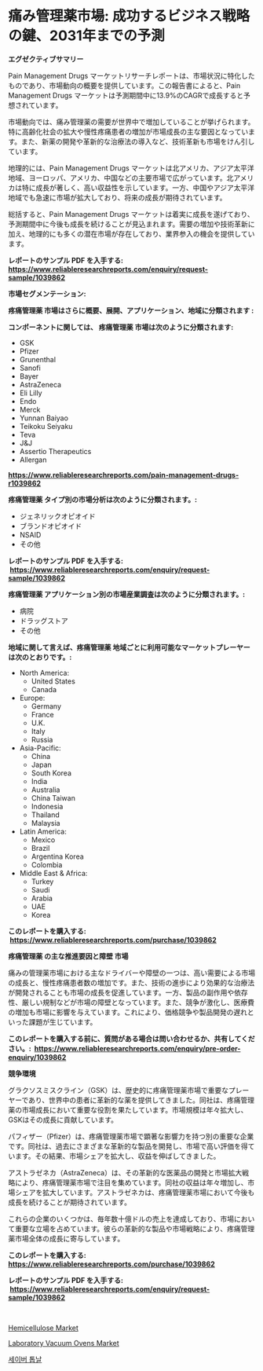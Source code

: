 <p><h1>痛み管理薬市場: 成功するビジネス戦略の鍵、2031年までの予測</h1></p><p><strong>エグゼクティブサマリー</strong></p>
<p><p>Pain Management Drugs マーケットリサーチレポートは、市場状況に特化したものであり、市場動向の概要を提供しています。この報告書によると、Pain Management Drugs マーケットは予測期間中に13.9%のCAGRで成長すると予想されています。</p><p>市場動向では、痛み管理薬の需要が世界中で増加していることが挙げられます。特に高齢化社会の拡大や慢性疼痛患者の増加が市場成長の主な要因となっています。また、新薬の開発や革新的な治療法の導入など、技術革新も市場をけん引しています。</p><p>地理的には、Pain Management Drugs マーケットは北アメリカ、アジア太平洋地域、ヨーロッパ、アメリカ、中国などの主要市場で広がっています。北アメリカは特に成長が著しく、高い収益性を示しています。一方、中国やアジア太平洋地域でも急速に市場が拡大しており、将来の成長が期待されています。</p><p>総括すると、Pain Management Drugs マーケットは着実に成長を遂げており、予測期間中に今後も成長を続けることが見込まれます。需要の増加や技術革新に加え、地理的にも多くの潜在市場が存在しており、業界参入の機会を提供しています。</p></p>
<p><strong>レポートのサンプル PDF を入手する: <a href="https://www.reliableresearchreports.com/enquiry/request-sample/1039862">https://www.reliableresearchreports.com/enquiry/request-sample/1039862</a></strong></p>
<p><strong>市場セグメンテーション:</strong></p>
<p><strong> 疼痛管理薬 市場はさらに概要、展開、アプリケーション、地域に分類されます :</strong></p>
<p><strong>コンポーネントに関しては、 疼痛管理薬 市場は次のように分類されます: &nbsp;</strong></p>
<p><ul><li>GSK</li><li>Pfizer</li><li>Grunenthal</li><li>Sanofi</li><li>Bayer</li><li>AstraZeneca</li><li>Eli Lilly</li><li>Endo</li><li>Merck</li><li>Yunnan Baiyao</li><li>Teikoku Seiyaku</li><li>Teva</li><li>J&J</li><li>Assertio Therapeutics</li><li>Allergan</li></ul></p>
<p><strong><a href="https://www.reliableresearchreports.com/pain-management-drugs-r1039862">https://www.reliableresearchreports.com/pain-management-drugs-r1039862</a></strong></p>
<p><strong> 疼痛管理薬 タイプ別の市場分析は次のように分類されます。:</strong></p>
<p><ul><li>ジェネリックオピオイド</li><li>ブランドオピオイド</li><li>NSAID</li><li>その他</li></ul></p>
<p><strong>レポートのサンプル PDF を入手する: &nbsp;<a href="https://www.reliableresearchreports.com/enquiry/request-sample/1039862">https://www.reliableresearchreports.com/enquiry/request-sample/1039862</a></strong></p>
<p><strong> 疼痛管理薬 アプリケーション別の市場産業調査は次のように分類されます。:</strong></p>
<p><ul><li>病院</li><li>ドラッグストア</li><li>その他</li></ul></p>
<p><strong>地域に関して言えば、疼痛管理薬 地域ごとに利用可能なマーケットプレーヤーは次のとおりです。:</strong></p>
<p><ul>
    <li>
        North America:
        <ul>
            <li>United States</li>
            <li>Canada</li>
        </ul>
    </li>
    <li>
        Europe:
        <ul>
            <li>Germany</li>
            <li>France</li>
            <li>U.K.</li>
            <li>Italy</li>
            <li>Russia</li>
        </ul>
    </li>
    <li>
        Asia-Pacific:
        <ul>
            <li>China</li>
            <li>Japan</li>
            <li>South Korea</li>
            <li>India</li>
            <li>Australia</li>
            <li>China Taiwan</li>
            <li>Indonesia</li>
            <li>Thailand</li>
            <li>Malaysia</li>
        </ul>
    </li>
    <li>
        Latin America:
        <ul>
            <li>Mexico</li>
            <li>Brazil</li>
            <li>Argentina Korea</li>
            <li>Colombia</li>
        </ul>
    </li>
    <li>
        Middle East & Africa:
        <ul>
            <li>Turkey</li>
            <li>Saudi</li>
            <li>Arabia</li>
            <li>UAE</li>
            <li>Korea</li>
        </ul>
    </li>
    </ul></p>
<p><strong>このレポートを購入する: &nbsp;<a href="https://www.reliableresearchreports.com/purchase/1039862">https://www.reliableresearchreports.com/purchase/1039862</a></strong></p>
<p><strong>疼痛管理薬 の主な推進要因と障壁 市場</strong></p>
<p><p>痛みの管理薬市場における主なドライバーや障壁の一つは、高い需要による市場の成長と、慢性疼痛患者数の増加です。また、技術の進歩により効果的な治療法が開発されることも市場の成長を促進しています。一方、製品の副作用や依存性、厳しい規制などが市場の障壁となっています。また、競争が激化し、医療費の増加も市場に影響を与えています。これにより、価格競争や製品開発の遅れといった課題が生じています。</p></p>
<p><strong>このレポートを購入する前に、質問がある場合は問い合わせるか、共有してください。:&nbsp; <a href="https://www.reliableresearchreports.com/enquiry/pre-order-enquiry/1039862">https://www.reliableresearchreports.com/enquiry/pre-order-enquiry/1039862</a></strong></p>
<p><strong>競争環境</strong></p>
<p><p>グラクソスミスクライン（GSK）は、歴史的に疼痛管理薬市場で重要なプレーヤーであり、世界中の患者に革新的な薬を提供してきました。同社は、疼痛管理薬の市場成長において重要な役割を果たしています。市場規模は年々拡大し、GSKはその成長に貢献しています。</p><p>パフィザー（Pfizer）は、疼痛管理薬市場で顕著な影響力を持つ別の重要な企業です。同社は、過去にさまざまな革新的な製品を開発し、市場で高い評価を得ています。その結果、市場シェアを拡大し、収益を伸ばしてきました。</p><p>アストラゼネカ（AstraZeneca）は、その革新的な医薬品の開発と市場拡大戦略により、疼痛管理薬市場で注目を集めています。同社の収益は年々増加し、市場シェアを拡大しています。アストラゼネカは、疼痛管理薬市場において今後も成長を続けることが期待されています。</p><p>これらの企業のいくつかは、毎年数十億ドルの売上を達成しており、市場において重要な立場を占めています。彼らの革新的な製品や市場戦略により、疼痛管理薬市場全体の成長に寄与しています。</p></p>
<p><strong>このレポートを購入する: &nbsp; <a href="https://www.reliableresearchreports.com/purchase/1039862">https://www.reliableresearchreports.com/purchase/1039862</a></strong></p>
<p><strong>レポートのサンプル PDF を入手する: &nbsp;<a href="https://www.reliableresearchreports.com/enquiry/request-sample/1039862">https://www.reliableresearchreports.com/enquiry/request-sample/1039862</a></strong><strong></strong></p>
<p>&nbsp;</p>
<p><p><a href="https://fuschia-pecorino-a6d.notion.site/Hemicellulose-Market-Outlook-Industry-Overview-and-Forecast-2024-to-2031-86ad2260f7814ca48cd3302382c64a83">Hemicellulose Market</a></p><p><a href="https://github.com/Whitneyboyettebo9kiw7yr13/Market-Research-Report-List-2/blob/main/laboratory-vacuum-ovens-market.md">Laboratory Vacuum Ovens Market</a></p><p><a href="https://github.com/sammyUltyylrich9067856/Market-Research-Report-List-1/blob/main/100884926409.md">세이버 톱날</a></p></p>